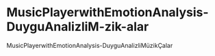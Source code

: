 # MusicPlayerwithEmotionAnalysis-DuyguAnalizliM-zik-alar
MusicPlayerwithEmotionAnalysis-DuyguAnalizliMüzikÇalar
